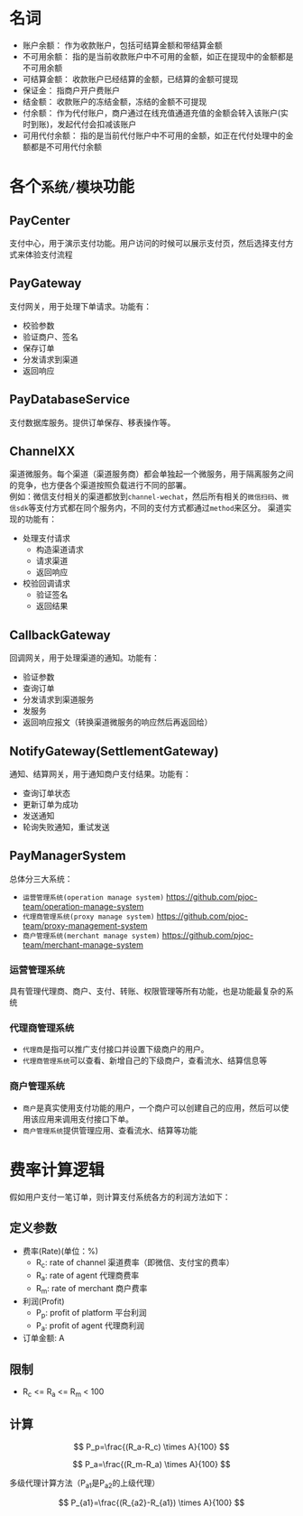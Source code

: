 # 名词
- 账户余额： 作为收款账户，包括可结算金额和带结算金额
- 不可用余额： 指的是当前收款账户中不可用的金额，如正在提现中的金额都是不可用余额
- 可结算金额： 收款账户已经结算的金额，已结算的金额可提现
- 保证金： 指商户开户费账户
- 结金额： 收款账户的冻结金额，冻结的金额不可提现
- 付余额： 作为代付账户，商户通过在线充值通道充值的金额会转入该账户(实时到账)，发起代付会扣减该账户
- 可用代付余额： 指的是当前代付账户中不可用的金额，如正在代付处理中的金额都是不可用代付余额

# 各个`系统/模块`功能
## PayCenter
支付中心，用于演示支付功能。用户访问的时候可以展示支付页，然后选择支付方式来体验支付流程

## PayGateway
支付网关，用于处理下单请求。功能有：

- 校验参数
- 验证商户、签名
- 保存订单
- 分发请求到渠道
- 返回响应

## PayDatabaseService
支付数据库服务。提供订单保存、移表操作等。

## ChannelXX
渠道微服务。每个渠道（渠道服务商）都会单独起一个微服务，用于隔离服务之间的竞争，也方便各个渠道按照负载进行不同的部署。  
例如：微信支付相关的渠道都放到`channel-wechat`，然后所有相关的`微信扫码`、`微信sdk`等支付方式都在同个服务内，不同的支付方式都通过`method`来区分。
渠道实现的功能有：

- 处理支付请求
    - 构造渠道请求
    - 请求渠道
    - 返回响应
- 校验回调请求
    - 验证签名
    - 返回结果
    
## CallbackGateway
回调网关，用于处理渠道的通知。功能有：
 
- 验证参数
- 查询订单
- 分发请求到渠道服务
- 发服务
- 返回响应报文（转换渠道微服务的响应然后再返回给）

## NotifyGateway(SettlementGateway)
通知、结算网关，用于通知商户支付结果。功能有：

- 查询订单状态
- 更新订单为成功
- 发送通知
- 轮询失败通知，重试发送

## PayManagerSystem
总体分三大系统：

- `运营管理系统(operation manage system)` https://github.com/pjoc-team/operation-manage-system
- `代理商管理系统(proxy manage system)` https://github.com/pjoc-team/proxy-management-system
- `商户管理系统(merchant manage system)` https://github.com/pjoc-team/merchant-manage-system

### 运营管理系统
具有管理代理商、商户、支付、转账、权限管理等所有功能，也是功能最复杂的系统

### 代理商管理系统
- `代理商`是指可以推广支付接口并设置下级商户的用户。
- `代理商管理系统`可以查看、新增自己的下级商户，查看流水、结算信息等

### 商户管理系统
- `商户`是真实使用支付功能的用户，一个商户可以创建自己的应用，然后可以使用该应用来调用支付接口下单。
- `商户管理系统`提供管理应用、查看流水、结算等功能

# 费率计算逻辑
假如用户支付一笔订单，则计算支付系统各方的利润方法如下：
## 定义参数
- 费率(Rate)(单位：%)
    - R<sub>c</sub>: rate of channel 渠道费率（即微信、支付宝的费率）
    - R<sub>a</sub>: rate of agent 代理商费率
    - R<sub>m</sub>: rate of merchant 商户费率
- 利润(Profit)
    - P<sub>p</sub>: profit of platform 平台利润
    - P<sub>a</sub>: profit of agent 代理商利润
- 订单金额: A

## 限制

- R<sub>c</sub> <= R<sub>a</sub> <= R<sub>m</sub> < 100

## 计算
$$
P_p=\frac{(R_a-R_c) \times A}{100}
$$

$$
P_a=\frac{(R_m-R_a) \times A}{100}
$$

多级代理计算方法（P<sub>a1</sub>是P<sub>a2</sub>的上级代理）

$$
P_{a1}=\frac{(R_{a2}-R_{a1}) \times A}{100}
$$
